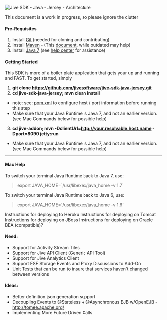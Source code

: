 ![Jive SDK - Java - Jersey - Architecture](https://github.com/jivesoftware/jive-sdk-java-jersey/blob/master/sdk-diagram.png?raw=true)

This document is a work in progress, so please ignore the clutter


#### Pre-Requisites

1. Install [Git](http://git-scm.com/book/en/Getting-Started-Installing-Git) (needed for cloning and contributing)
2. Install [Maven](http://maven.apache.org/download.cgi) - (This [document](https://community.jivesoftware.com/docs/DOC-3528), while outdated may help)
3. Install [Java 7](http://java.com/en/download/index.jsp) (see [help center](http://java.com/en/download/help/index_installing.xml) for assistance)

#### Getting Started
This SDK is more of a boiler plate application that gets your up and running and FAST.  To get started, simply 

1. **git clone https://github.com/jivesoftware/jive-sdk-java-jersey.git**
2. **cd jive-sdk-java-jersey; mvn clean install**
  * note: see: [pom.xml](https://github.com/jivesoftware/jive-sdk-java-jersey/blob/master/jive-addon/pom.xml#L19 ) to configure host / port information before running this step
  * Make sure that your Java Runtime is Java 7, and not an earlier version. (see Mac Commands below for possible help)
3. **cd jive-addon; mvn -DclientUrl=http://your.resolvable.host.name -Dport=8090 jetty:run**
  * Make sure that your Java Runtime is Java 7, and not an earlier version. (see Mac Commands below for possible help)

---

#### Mac Help

To switch your terminal Java Runtime back to Java 7, use:
>export JAVA_HOME=\`/usr/libexec/java_home -v 1.7\`

To switch your terminal Java Runtime back to Java 6, use:
>export JAVA_HOME=\`/usr/libexec/java_home -v 1.6\`

Instructions for deploying to Heroku
Instructions for deploying on Tomcat
Instructions for deploying on JBoss
Instructions for deploying on Oracle BEA (compatible)?

#### Need:
- Support for Activity Stream Tiles
- Support for Jive API Client (Generic API Tool)
- Support for Jive Analytics Client
- Support ESF Storage Events and Proxy Discussions to Add-On
- Unit Tests that can be run to insure that services haven't changed between versions

#### Ideas:
- Better definition.json generation support
- Decoupling Events to @Stateless + @Asynchronous EJB w/OpenEJB - http://tomee.apache.org/
- Implementing More Future Driven Calls
